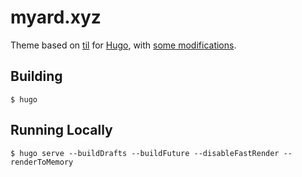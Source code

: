 # myard.xyz

Theme based on [til][1] for [Hugo][2], with [some modifications][3].

[1]: https://github.com/michenriksen/hugo-theme-til
[2]: https://gohugo.io
[3]: https://github.com/saalaa/myard.xyz

## Building

    $ hugo

## Running Locally

    $ hugo serve --buildDrafts --buildFuture --disableFastRender --renderToMemory
